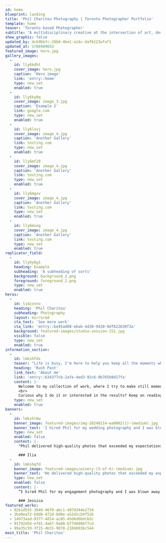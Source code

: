 ```yaml
---
id: home
blueprint: landing
title: 'Phil Charitou Photography | Toronto Photographer Portfolio'
template: home
teaser: 'Toronto based Photographer'
subtitle: "A multidisciplinary creative at the intersection of art, design and technology. I'm on a mission to explore, create meaning and provoke emotions through design and storytelling."
show_graphic: false
updated_by: dcb9bbfc-28b8-4be1-a14c-daf6123afaf1
updated_at: 1706909653
featured_image: hero.jpg
gallery_images:
  -
    id: lly6kdht
    cover_image: hero.jpg
    caption: 'Hero image'
    link: 'entry::home'
    type: new_set
    enabled: true
  -
    id: lly6ky0q
    cover_image: image_3.jpg
    caption: 'Example 2'
    link: google.com
    type: new_set
    enabled: true
  -
    id: lly6lxvj
    cover_image: image_4.jpg
    caption: 'Another Gallery'
    link: testing.com
    type: new_set
    enabled: true
  -
    id: lly6mf28
    cover_image: image_4.jpg
    caption: 'Another Gallery'
    link: testing.com
    type: new_set
    enabled: true
  -
    id: lly6mgxv
    cover_image: image_4.jpg
    caption: 'Another Gallery'
    link: testing.com
    type: new_set
    enabled: true
  -
    id: lly6mieg
    cover_image: image_4.jpg
    caption: 'Another Gallery'
    link: testing.com
    type: new_set
    enabled: true
replicator_field:
  -
    id: lly6y6g1
    heading: Example
    subheading: 'A subheading of sorts'
    background: background_2.png
    foreground: foreground_2.png
    type: new_set
    enabled: true
heros:
  -
    id: ls4zsnno
    heading: 'Phil Charitou'
    subheading: Photography
    layout: mirrored
    cta_text: 'See more work'
    cta_link: 'entry::be45ad08-e6ab-4d38-9420-9df822630f3a'
    background: featured-images/studio-session-251.jpg
    visible: false
    type: new_set
    enabled: true
information_section:
  -
    id: lmkshfdx
    teaser: "Life is busy, I'm here to help you keep all the moments which"
    heading: 'Rush Past'
    link_text: 'About me'
    link: 'entry::b34377cb-2afe-4ed3-92c6-9b765b0d17fa'
    content: |-
      Welcome to my collection of work, where I try to make still moments come to life and present the beauty of individuals through, dynamic lighting, clever composition, and the beautiful technology that allows us to capture it all.
      <br>
      Curious why I do it or interested in the results? Keep on reading.
    type: new_set
    enabled: true
banners:
  -
    id: lmkshl0w
    banner_image: featured-images/img-20240114-wa0002(1)-(medium).jpg
    banner_text: 'I hired Phil for my wedding photography and I was blown away by the results. He captured every moment beautifully and creatively. He was professional, friendly, and easy to work with. I highly recommend him to anyone looking for a talented photographer.'
    type: new_set
    enabled: false
    content: |-
      "Phil delivered high-quality photos that exceeded my expectations. He I won't be surprised next time when I'm blown away..<br><br>

      ### Ilia
  -
    id: lmkshqfd
    banner_image: featured-images/winery-(5-of-6)-(medium).jpg
    banner_text: 'He delivered high-quality photos that exceeded my expectations. He is truly a gem in the photography industry.'
    type: new_set
    enabled: false
    content: |-
      “I hired Phil for my engagement photography and I was blown away by the results. He captured every moment beautifully and creatively. He was professional, friendly, and easy to work with. I highly recommend him to anyone looking for a talented photographer.”<br><br>

      ### Jessica
featured_works:
  - 02b1d555-3049-46f0-abc1-497d344e2734
  - 2ba0eaf2-bdd8-472d-8d0e-a52d1cb4f51b
  - 14973aad-9377-4d14-ac85-45d6d6bdcb2c
  - 91792d54-ef91-4abf-9a80-bf748086f7cd
  - 99a35c59-3f15-4b31-9078-216b891bc544
main_title: 'Phil Charitou'
---
```

